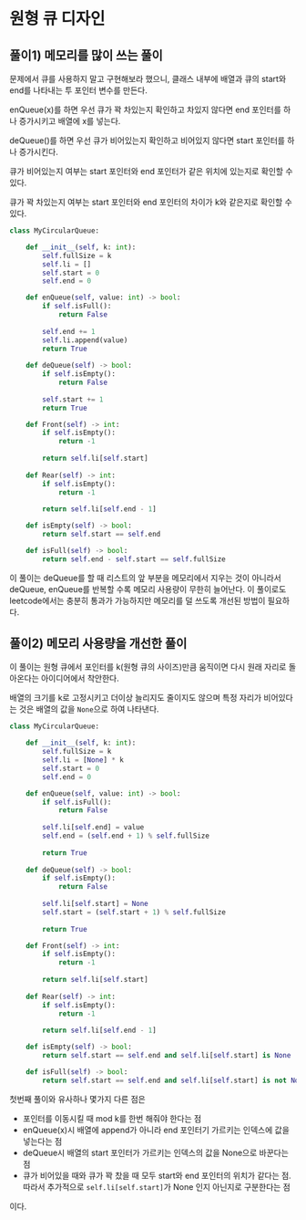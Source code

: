 # 원형 큐 디자인

## 풀이1) 메모리를 많이 쓰는 풀이

문제에서 큐를 사용하지 말고 구현해보라 했으니, 클래스 내부에 배열과 큐의 start와 end를 나타내는 투 포인터 변수를 만든다.

enQueue(x)를 하면 우선 큐가 꽉 차있는지 확인하고 차있지 않다면 end 포인터를 하나 증가시키고 배열에 x를 넣는다.

deQueue()를 하면 우선 큐가 비어있는지 확인하고 비어있지 않다면 start 포인터를 하나 증가시킨다.

큐가 비어있는지 여부는 start 포인터와 end 포인터가 같은 위치에 있는지로 확인할 수 있다.

큐가 꽉 차있는지 여부는 start 포인터와 end 포인터의 차이가 k와 같은지로 확인할 수 있다.

```python
class MyCircularQueue:

    def __init__(self, k: int):
        self.fullSize = k
        self.li = []
        self.start = 0
        self.end = 0

    def enQueue(self, value: int) -> bool:
        if self.isFull():
            return False
        
        self.end += 1
        self.li.append(value)
        return True
        
    def deQueue(self) -> bool:
        if self.isEmpty():
            return False
        
        self.start += 1
        return True

    def Front(self) -> int:
        if self.isEmpty():
            return -1
        
        return self.li[self.start]
        
    def Rear(self) -> int:
        if self.isEmpty():
            return -1
        
        return self.li[self.end - 1]

    def isEmpty(self) -> bool:
        return self.start == self.end    

    def isFull(self) -> bool:
        return self.end - self.start == self.fullSize
```

이 풀이는 deQueue를 할 때 리스트의 앞 부분을 메모리에서 지우는 것이 아니라서 deQueue, enQueue를 반복할 수록 메모리 사용량이 무한히 늘어난다. 이 풀이로도 leetcode에서는 충분히 통과가 가능하지만 메모리를 덜 쓰도록 개선된 방법이 필요하다.



## 풀이2) 메모리 사용량을 개선한 풀이

이 풀이는 원형 큐에서 포인터를 k(원형 큐의 사이즈)만큼 움직이면 다시 원래 자리로 돌아온다는 아이디어에서 착안한다.

배열의 크기를 k로 고정시키고 더이상 늘리지도 줄이지도 않으며 특정 자리가 비어있다는 것은 배열의 값을 `None`으로 하여 나타낸다.

```python
class MyCircularQueue:

    def __init__(self, k: int):
        self.fullSize = k
        self.li = [None] * k
        self.start = 0
        self.end = 0

    def enQueue(self, value: int) -> bool:
        if self.isFull():
            return False
        
        self.li[self.end] = value
        self.end = (self.end + 1) % self.fullSize
        
        return True
        
    def deQueue(self) -> bool:
        if self.isEmpty():
            return False
        
        self.li[self.start] = None
        self.start = (self.start + 1) % self.fullSize
        
        return True

    def Front(self) -> int:
        if self.isEmpty():
            return -1
        
        return self.li[self.start]
        
    def Rear(self) -> int:
        if self.isEmpty():
            return -1
        
        return self.li[self.end - 1]

    def isEmpty(self) -> bool:
        return self.start == self.end and self.li[self.start] is None    

    def isFull(self) -> bool:
        return self.start == self.end and self.li[self.start] is not None
```

첫번째 풀이와 유사하나 몇가지 다른 점은

- 포인터를 이동시킬 때 mod k를 한번 해줘야 한다는 점
- enQueue(x)시 배열에 append가 아니라 end 포인터기 가르키는 인덱스에 값을 넣는다는 점
- deQueue시 배열의 start 포인터가 가르키는 인덱스의 값을 None으로 바꾼다는 점
- 큐가 비어있을 때와 큐가 꽉 찼을 때 모두 start와 end 포인터의 위치가 같다는 점. 따라서 추가적으로 `self.li[self.start]`가 None 인지 아닌지로 구분한다는 점

이다.

